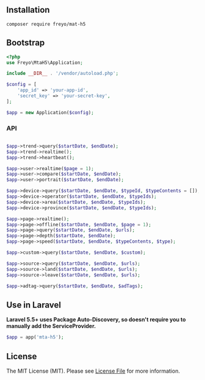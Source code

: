 
## Installation

  ```shell
  composer require freyo/mat-h5
  ```

## Bootstrap

  ```php
  <?php
  use Freyo\MtaH5\Application;

  include __DIR__ . '/vendor/autoload.php';

  $config = [
      'app_id' => 'your-app-id',
      'secret_key' => 'your-secret-key',
  ];
  
  $app = new Application($config);
  
  ```
### API

```php

$app->trend->query($startDate, $endDate);
$app->trend->realtime();
$app->trend->heartbeat();

$app->user->realtime($page = 1);
$app->user->compare($startDate, $endDate);
$app->user->portrait($startDate, $endDate);

$app->device->query($startDate, $endDate, $typeId, $typeContents = []);
$app->device->operator($startDate, $endDate, $typeIds);
$app->device->area($startDate, $endDate, $typeIds);
$app->device->province($startDate, $endDate, $typeIds);

$app->page->realtime();
$app->page->offline($startDate, $endDate, $page = 1);
$app->page->query($startDate, $endDate, $urls);
$app->page->depth($startDate, $endDate);
$app->page->speed($startDate, $endDate, $typeContents, $type);

$app->custom->query($startDate, $endDate, $custom);

$app->source->query($startDate, $endDate, $urls);
$app->source->land($startDate, $endDate, $urls);
$app->source->leave($startDate, $endDate, $urls);

$app->adtag->query($startDate, $endDate, $adTags);

```

## Use in Laravel
  
**Laravel 5.5+ uses Package Auto-Discovery, so doesn't require you to manually add the ServiceProvider.**

```php
$app = app('mta-h5');
```

## License

The MIT License (MIT). Please see [License File](LICENSE) for more information.